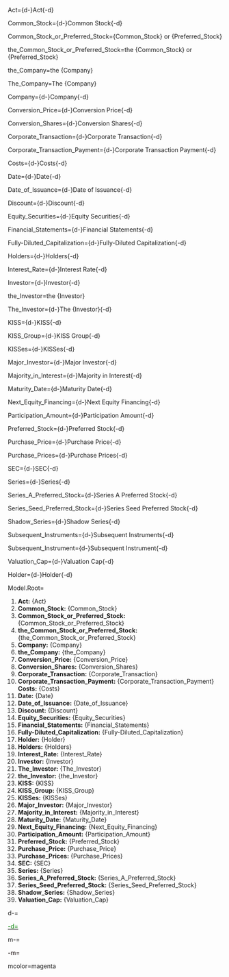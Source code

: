 Act={d-}Act{-d}

Common_Stock={d-}Common Stock{-d}

Common_Stock_or_Preferred_Stock={Common_Stock} or {Preferred_Stock}

the_Common_Stock_or_Preferred_Stock=the {Common_Stock} or {Preferred_Stock}

the_Company=the {Company}

The_Company=The {Company}

Company={d-}Company{-d}

Conversion_Price={d-}Conversion Price{-d}

Conversion_Shares={d-}Conversion Shares{-d}

Corporate_Transaction={d-}Corporate Transaction{-d}

Corporate_Transaction_Payment={d-}Corporate Transaction Payment{-d}

Costs={d-}Costs{-d}

Date={d-}Date{-d}

Date_of_Issuance={d-}Date of Issuance{-d}

Discount={d-}Discount{-d}

Equity_Securities={d-}Equity Securities{-d}

Financial_Statements={d-}Financial Statements{-d}

Fully-Diluted_Capitalization={d-}Fully-Diluted Capitalization{-d}

Holders={d-}Holders{-d}

Interest_Rate={d-}Interest Rate{-d}

Investor={d-}Investor{-d}

the_Investor=the {Investor}

The_Investor={d-}The {Investor}{-d}

KISS={d-}KISS{-d}

KISS_Group={d-}KISS Group{-d}

KISSes={d-}KISSes{-d}

Major_Investor={d-}Major Investor{-d}

Majority_in_Interest={d-}Majority in Interest{-d}

Maturity_Date={d-}Maturity Date{-d}

Next_Equity_Financing={d-}Next Equity Financing{-d}

Participation_Amount={d-}Participation Amount{-d}

Preferred_Stock={d-}Preferred Stock{-d}

Purchase_Price={d-}Purchase Price{-d}

Purchase_Prices={d-}Purchase Prices{-d}

SEC={d-}SEC{-d}

Series={d-}Series{-d}

Series_A_Preferred_Stock={d-}Series A Preferred Stock{-d}

Series_Seed_Preferred_Stock={d-}Series Seed Preferred Stock{-d}

Shadow_Series={d-}Shadow Series{-d}

Subsequent_Instruments={d-}Subsequent Instruments{-d}

Subsequent_Instrument={d-}Subsequent Instrument{-d}

Valuation_Cap={d-}Valuation Cap{-d}

Holder={d-}Holder{-d}


Model.Root=<ol><li><b>Act:</b> {Act}</li><li><b>Common_Stock:</b> {Common_Stock}</li><li><b>Common_Stock_or_Preferred_Stock:</b> {Common_Stock_or_Preferred_Stock}</li><li><b>the_Common_Stock_or_Preferred_Stock:</b> {the_Common_Stock_or_Preferred_Stock}</li><li><b>Company:</b> {Company}</li><li><b>the_Company:</b> {the_Company}</li><li><b>Conversion_Price:</b> {Conversion_Price}</li><li><b>Conversion_Shares:</b> {Conversion_Shares}</li><li><b>Corporate_Transaction:</b> {Corporate_Transaction}</li><li><b>Corporate_Transaction_Payment:</b> {Corporate_Transaction_Payment}</li><b>Costs:</b> {Costs}</li><li><b>Date:</b> {Date}</li><li><b>Date_of_Issuance:</b> {Date_of_Issuance}</li><li><b>Discount:</b> {Discount}</li><li><b>Equity_Securities:</b> {Equity_Securities}</li><li><b>Financial_Statements:</b> {Financial_Statements}</li><li><b>Fully-Diluted_Capitalization:</b> {Fully-Diluted_Capitalization}</li><li><b>Holder:</b> {Holder}</li><li><b>Holders:</b> {Holders}</li><li><b>Interest_Rate:</b> {Interest_Rate}</li><li><b>Investor:</b> {Investor}</li><li><b>The_Investor:</b> {The_Investor}</li><li><b>the_Investor:</b> {the_Investor}</li><li><b>KISS:</b> {KISS}</li><li><b>KISS_Group:</b> {KISS_Group}</li><li><b>KISSes:</b> {KISSes}</li><li><b>Major_Investor:</b> {Major_Investor}</li><li><b>Majority_in_Interest:</b> {Majority_in_Interest}</li><li><b>Maturity_Date:</b> {Maturity_Date}</li><li><b>Next_Equity_Financing:</b> {Next_Equity_Financing}</li><li><b>Participation_Amount:</b> {Participation_Amount}</li><li><b>Preferred_Stock:</b> {Preferred_Stock}</li><li><b>Purchase_Price:</b> {Purchase_Price}</li><li><b>Purchase_Prices:</b> {Purchase_Prices}</li><li><b>SEC:</b> {SEC}</li><li><b>Series:</b> {Series}</li><li><b>Series_A_Preferred_Stock:</b> {Series_A_Preferred_Stock}</li><li><b>Series_Seed_Preferred_Stock:</b> {Series_Seed_Preferred_Stock}</li><li><b>Shadow_Series:</b> {Shadow_Series}</li><li><b>Valuation_Cap:</b> {Valuation_Cap}</li></ol>

d-=<a href="https://github.com/CommonAccord/Org/blob/master/Doc/02/Sec/KISS_DT.01.md"><font color="green">


-d=</font></a>

m-=<font color="{mcolor}">

-m=</font>

mcolor=magenta
